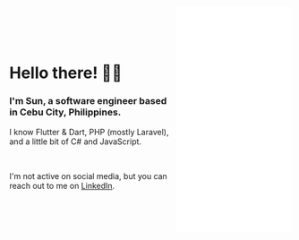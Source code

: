<div style="display: flex; align-items: center; justify-content: space-between">
  <div>
    <h1>Hello there! 👋🏼</h1>
    <h3>I'm Sun, a software engineer based in Cebu City, Philippines.</h3>
    <p>I know Flutter & Dart, PHP (mostly Laravel), and a little bit of C# and JavaScript.</p>
    <br>
    <p>I'm not active on social media, but you can reach out to me on <a target="_blank" href="https://www.linkedin.com/in/sunwastaken/">LinkedIn</a>.</p>
  </div>
  <img src="assets/anime-hello-once.gif" />
</div>
